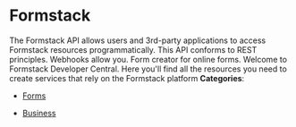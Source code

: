 # Formstack


The Formstack API allows users and 3rd-party applications to access Formstack resources programmatically. This API conforms to REST principles. Webhooks allow you. Form creator for online forms.  Welcome to Formstack Developer Central. Here you'll find all the resources you need to create services that rely on the Formstack platform
**Categories**:

- [Forms](https://github/awesome-apis/awesome-apis#forms)

- [Business](https://github/awesome-apis/awesome-apis#business)



